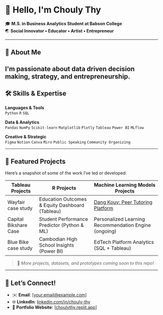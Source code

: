 # 👋 Hello, I'm Chouly Thy

🎓 **M.S. in Business Analytics Student at Babson College**  
🌏 **Social Innovator • Educator • Artist • Entrepreneur**

---

## 📖 About Me

I'm passionate about **data driven decision making, strategy, and entrepreneurship**. 
---

## 🛠️ Skills & Expertise

**Languages & Tools**  
`Python` `R` `SQL` 

**Data & Analytics**  
`Pandas` `NumPy` `Scikit-learn` `Matplotlib` `Plotly` `Tableau` `Power BI` `MLflow`

**Creative & Strategic**  
`Figma` `Notion` `Canva` `Miro` `Public Speaking` `Community Organizing`

---

## 🚀 Featured Projects

Here’s a snapshot of some of the work I’ve led or developed:

| **Tableau Projects**             | **R Projects**                               | **Machine Learning Models Projects**                           |
|---------------------------------------------|-------------------------------------------------------------|----------------------------------------------------------|
| Wayfair case study        | Education Outcomes & Equity Dashboard (Tableau)             | [Dang Kouv: Peer Tutoring Platform](#)                   |
| Capital Bikshare Case                | Student Performance Predictor (Python & ML)                 | Personalized Learning Recommendation Engine (ongoing)    |
| Blue Bike case study  | Cambodian High School Insights (Power BI)                   | EdTech Platform Analytics (SQL + Tableau)                |

> 📌 *More projects, datasets, and prototypes coming soon to this repo!*

---

## 🌟 Let’s Connect!

- ✉️ **Email**: [your.email@example.com]  
- 🌐 **LinkedIn**: [linkedin.com/in/chouly-thy](https://www.linkedin.com/in/chouly-thy)  
- 🧠 **Portfolio Website**: [[choulythy.replit.app](https://choulythy.replit.app/)]  
